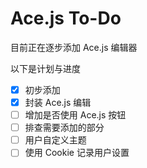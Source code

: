 # Ace.js To-Do

目前正在逐步添加 Ace.js 编辑器

以下是计划与进度

- [x] 初步添加
- [x] 封装 Ace.js 编辑
- [ ] 增加是否使用 Ace.js 按钮
- [ ] 排查需要添加的部分
- [ ] 用户自定义主题
- [ ] 使用 Cookie 记录用户设置
